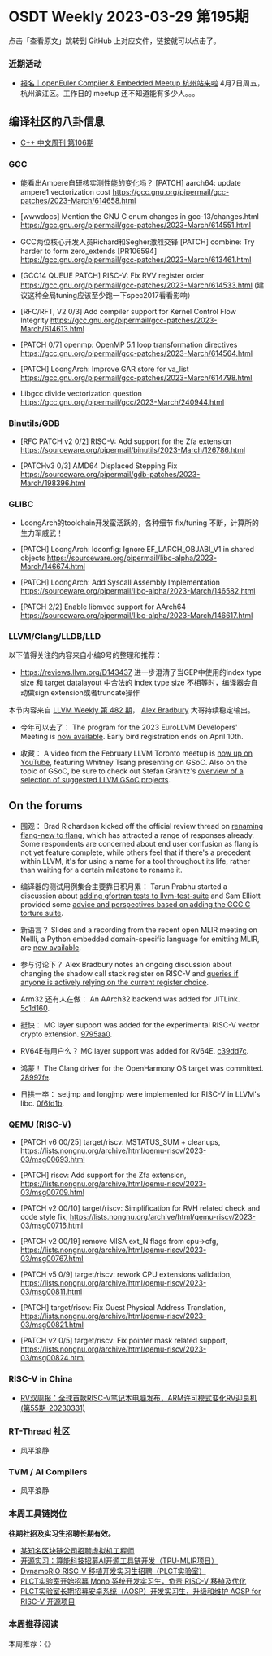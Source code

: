 # OSDT Weekly 2023-03-29 第195期

点击「查看原文」跳转到 GitHub 上对应文件，链接就可以点击了。

### 近期活动

- [报名｜openEuler Compiler & Embedded Meetup 杭州站来啦](https://mp.weixin.qq.com/s/jogQpUethbqFOZGcopjDHQ)
  4月7日周五，杭州滨江区。工作日的 meetup 还不知道能有多少人。。。

## 编译社区的八卦信息

- [C++ 中文周刊 第106期](https://mp.weixin.qq.com/s/5lKtVubi2Jz70mccbA42ew)

### GCC

- 能看出Ampere自研核实测性能的变化吗？
  [PATCH] aarch64: update ampere1 vectorization cost
  https://gcc.gnu.org/pipermail/gcc-patches/2023-March/614658.html

- [wwwdocs] Mention the GNU C enum changes in gcc-13/changes.html
  https://gcc.gnu.org/pipermail/gcc-patches/2023-March/614551.html

- GCC两位核心开发人员Richard和Segher激烈交锋
  [PATCH] combine: Try harder to form zero_extends [PR106594]
  https://gcc.gnu.org/pipermail/gcc-patches/2023-March/613461.html

- [GCC14 QUEUE PATCH] RISC-V: Fix RVV register order
  https://gcc.gnu.org/pipermail/gcc-patches/2023-March/614533.html
  (建议这种全局tuning应该至少跑一下spec2017看看影响）

- [RFC/RFT, V2 0/3] Add compiler support for Kernel Control Flow Integrity
  https://gcc.gnu.org/pipermail/gcc-patches/2023-March/614613.html

- [PATCH 0/7] openmp: OpenMP 5.1 loop transformation directives
  https://gcc.gnu.org/pipermail/gcc-patches/2023-March/614564.html

- [PATCH] LoongArch: Improve GAR store for va_list
  https://gcc.gnu.org/pipermail/gcc-patches/2023-March/614798.html

- Libgcc divide vectorization question
  https://gcc.gnu.org/pipermail/gcc/2023-March/240944.html

### Binutils/GDB

- [RFC PATCH v2 0/2] RISC-V: Add support for the Zfa extension
  https://sourceware.org/pipermail/binutils/2023-March/126786.html

- [PATCHv3 0/3] AMD64 Displaced Stepping Fix
  https://sourceware.org/pipermail/gdb-patches/2023-March/198396.html

### GLIBC

- LoongArch的toolchain开发蛮活跃的，各种细节 fix/tuning 不断，计算所的生力军威武！
- [PATCH] LoongArch: ldconfig: Ignore EF_LARCH_OBJABI_V1 in shared objects
  https://sourceware.org/pipermail/libc-alpha/2023-March/146674.html

- [PATCH] LoongArch: Add Syscall Assembly Implementation
  https://sourceware.org/pipermail/libc-alpha/2023-March/146582.html

- [PATCH 2/2] Enable libmvec support for AArch64
  https://sourceware.org/pipermail/libc-alpha/2023-March/146617.html

### LLVM/Clang/LLDB/LLD

以下值得关注的内容来自小编9号的整理和推荐：

- https://reviews.llvm.org/D143437
  进一步澄清了当GEP中使用的index type size 和 target datalayout 中合法的 index type size 不相等时，编译器会自动做sign extension或者truncate操作

本节内容来自 [LLVM Weekly 第 482 期](http://llvmweekly.org/issue/482)，
[Alex Bradbury](https://www.linkedin.com/in/alex-bradbury/) 大哥持续稳定输出。


* 今年可以去了： The program for the 2023 EuroLLVM Developers' Meeting is [now available](https://discourse.llvm.org/t/the-2023-eurollvm-program/69514).  Early bird registration ends on April 10th.

* 收藏： A video from the February LLVM Toronto meetup is [now up on YouTube](https://www.youtube.com/watch?v=V4rw96fdSH8), featuring Whitney Tsang presenting on GSoC. Also on the topic of GSoC, be sure to check out Stefan Gränitz's [overview of a selection of suggested LLVM GSoC projects](https://weliveindetail.github.io/blog/post/2023/03/20/llvm-gsoc-2023.html).

## On the forums

* 围观： Brad Richardson kicked off the official review thread on [renaming flang-new to flang](https://discourse.llvm.org/t/proposal-rename-flang-new-to-flang/69462), which has attracted a range of responses already. Some respondents are concerned about end user confusion as flang is not yet feature complete, while others feel that if there's a precedent within LLVM, it's for using a name for a tool throughout its life, rather than waiting for a certain milestone to rename it.

* 编译器的测试用例集合主要靠日积月累： Tarun Prabhu started a discussion about [adding gfortran tests to llvm-test-suite](https://discourse.llvm.org/t/add-gfortran-tests-to-llvm-test-suite/69408) and Sam Elliott provided some [advice and perspectives based on adding the GCC C torture suite](https://discourse.llvm.org/t/add-gfortran-tests-to-llvm-test-suite/69408).

* 新语言？ Slides and a recording from the recent open MLIR meeting on Nellli, a Python embedded domain-specific language for emitting MLIR, are [now available](https://discourse.llvm.org/t/open-mlir-meeting-3-23-2023-nelli-a-python-embedded-domain-specific-language-for-emitting-mlir/69465).

* 参与讨论下？ Alex Bradbury notes an ongoing discussion about changing the shadow call stack register on RISC-V and [queries if anyone is actively relying on the current register choice](https://discourse.llvm.org/t/rfc-psa-changing-the-shadow-call-stack-register-on-risc-v/69537).

* Arm32 还有人在做： An AArch32 backend was added for JITLink.
  [5c1d160](https://reviews.llvm.org/rG5c1d160cd979).

* 挺快： MC layer support was added for the experimental RISC-V vector crypto extension. [9795aa0](https://reviews.llvm.org/rG9795aa042a84).

* RV64E有用户么？ MC layer support was added for RV64E.
  [c39dd7c](https://reviews.llvm.org/rGc39dd7c1db97).

* 鸿蒙！ The Clang driver for the OpenHarmony OS target was committed.
  [28997fe](https://reviews.llvm.org/rG28997feb0c3a).

* 日拱一卒： setjmp and longjmp were implemented for RISC-V in LLVM's libc.
  [0f6fd1b](https://reviews.llvm.org/rG0f6fd1b704c0).

### QEMU (RISC-V)


- [PATCH v6 00/25] target/riscv: MSTATUS_SUM + cleanups,
  https://lists.nongnu.org/archive/html/qemu-riscv/2023-03/msg00693.html

- [PATCH] riscv: Add support for the Zfa extension,
  https://lists.nongnu.org/archive/html/qemu-riscv/2023-03/msg00709.html

- [PATCH v2 00/10] target/riscv: Simplification for RVH related check and code style fix,
  https://lists.nongnu.org/archive/html/qemu-riscv/2023-03/msg00716.html

- [PATCH v2 00/19] remove MISA ext_N flags from cpu->cfg,
  https://lists.nongnu.org/archive/html/qemu-riscv/2023-03/msg00767.html

- [PATCH v5 0/9] target/riscv: rework CPU extensions validation,
  https://lists.nongnu.org/archive/html/qemu-riscv/2023-03/msg00811.html

- [PATCH] target/riscv: Fix Guest Physical Address Translation,
  https://lists.nongnu.org/archive/html/qemu-riscv/2023-03/msg00821.html

- [PATCH v2 0/5] target/riscv: Fix pointer mask related support,
  https://lists.nongnu.org/archive/html/qemu-riscv/2023-03/msg00824.html

### RISC-V in China

- [RV双周报：全球首款RISC-V笔记本电脑发布，ARM许可模式变化RV迎良机(第55期-20230331)](https://mp.weixin.qq.com/s/SiMpOW8UL84ZNsvxBtMYGg)

### RT-Thread 社区

- 风平浪静

### TVM / AI Compilers

- 风平浪静

### 本周工具链岗位

**往期社招及实习生招聘长期有效。**

- [某知名区块链公司招聘虚拟机工程师](https://mp.weixin.qq.com/s/bcSWv-pmwYE2kF9C-Ds-7w)
- [开源实习：算能科技招募AI开源工具链开发（TPU-MLIR项目）](https://mp.weixin.qq.com/s/IBJh0ip4k11PzIMZecsWSw)
- [DynamoRIO RISC-V 移植开发实习生招聘（PLCT实验室）](https://mp.weixin.qq.com/s/J_5TjT6DOqeOXJXQI5VQxw)
- [PLCT实验室开始招募 Mono 系统开发实习生，负责 RISC-V 移植及优化](https://mp.weixin.qq.com/s/whEW7Hay1jIP1tBzIPay1A)
- [PLCT实验室长期招募安卓系统（AOSP）开发实习生，升级和维护 AOSP for RISC-V 开源项目](https://mp.weixin.qq.com/s/dJP2cEB1nex2inR5c-cJog)


### 本周推荐阅读

本周推荐：《》
